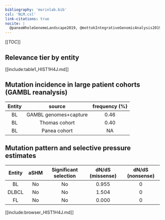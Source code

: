 ```yaml
---
bibliography: 'morinlab.bib'
csl: 'NLM.csl'
link-citations: true
nocite: |
  @paneaWholeGenomeLandscape2019, @mottokIntegrativeGenomicAnalysis2019, 
---
```

[[_TOC_]]


## Relevance tier by entity

[[include:table1_HIST1H4J.md]]

## Mutation incidence in large patient cohorts (GAMBL reanalysis)

|Entity|source               |frequency (%)|
|:------:|:---------------------:|:-------------:|
|BL    |GAMBL genomes+capture|0.46         |
|BL    |Thomas cohort        |0.40         |
|BL    |Panea cohort         |  NA         |

## Mutation pattern and selective pressure estimates

|Entity|aSHM|Significant selection|dN/dS (missense)|dN/dS (nonsense)|
|:------:|:----:|:---------------------:|:----------------:|:----------------:|
|BL    |No  |No                   |0.955           |0               |
|DLBCL |No  |No                   |1.504           |0               |
|FL    |No  |No                   |0.000           |0               |




[[include:browser_HIST1H4J.md]]

